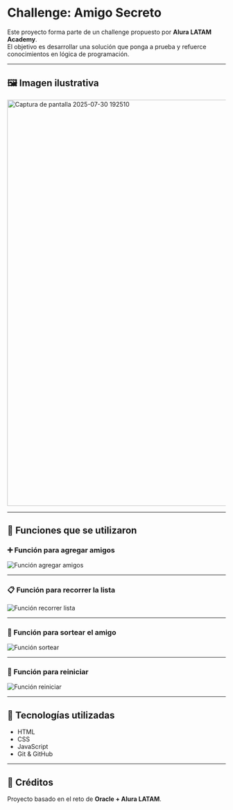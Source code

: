 # Challenge: Amigo Secreto

Este proyecto forma parte de un challenge propuesto por **Alura LATAM Academy**.  
El objetivo es desarrollar una solución que ponga a prueba y refuerce conocimientos en lógica de programación.

---

## 🖼️ Imagen ilustrativa

<img width="1917" height="938" alt="Captura de pantalla 2025-07-30 192510" src="https://github.com/user-attachments/assets/f9821d30-8101-4360-81ac-2c18d92ad067" />

---

## 🔧 Funciones que se utilizaron

### ➕ Función para agregar amigos

![Función agregar amigos](https://github.com/user-attachments/assets/466ce959-7389-41d3-bc7b-6b2139793b14)

---

### 📋 Función para recorrer la lista

![Función recorrer lista](https://github.com/user-attachments/assets/c7c7804c-3c53-4bba-90c0-f314fe33fada)

---

### 🎲 Función para sortear el amigo

![Función sortear](https://github.com/user-attachments/assets/f7acd660-0a73-4827-9c80-3f7de7e25862)

---

### 🔄 Función para reiniciar

![Función reiniciar](https://github.com/user-attachments/assets/00c9be78-134f-4e41-9183-e3cb9dbc1b58)

---

## 🧠 Tecnologías utilizadas

- HTML
- CSS
- JavaScript
- Git & GitHub

---

## 🙌 Créditos

Proyecto basado en el reto de **Oracle + Alura LATAM**.



